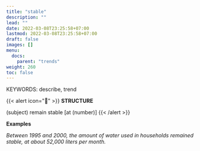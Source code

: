 ```yaml
---
title: "stable"
description: ""
lead: ""
date: 2022-03-08T23:25:58+07:00
lastmod: 2022-03-08T23:25:58+07:00
draft: false
images: []
menu:
  docs:
    parent: "trends"
weight: 260
toc: false
---
```


KEYWORDS: describe, trend

{{< alert icon="🌱" >}}
**STRUCTURE**

(subject) remain stable [at (number)]
{{< /alert >}}

**Examples**

_Between 1995 and 2000, the amount of water used in households remained stable, at about 52,000 liters per month._
